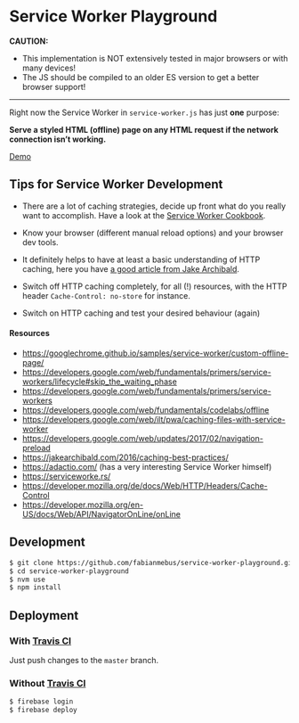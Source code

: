 # Service Worker Playground

**CAUTION:** 
* This implementation is NOT extensively tested in major browsers or with many devices!
* The JS should be compiled to an older ES version to get a better browser support!   

---

Right now the Service Worker in `service-worker.js` has just **one** purpose:
 
**Serve a styled HTML (offline) page on any HTML request if the network connection isn’t working.**  

[Demo](https://service-worker-playgroun-152cd.web.app/)

## Tips for Service Worker Development

* There are a lot of caching strategies, decide up front what do you really want to accomplish. Have a look at the [Service Worker Cookbook](https://serviceworke.rs/).
* Know your browser (different manual reload options) and your browser dev tools.
* It definitely helps to have at least a basic understanding of HTTP caching, here you have [a good article from Jake Archibald](https://jakearchibald.com/2016/caching-best-practices/).
* Switch off HTTP caching completely, for all (!) resources, with the HTTP header `Cache-Control: no-store` for instance. 


* Switch on HTTP caching and test your desired behaviour (again)

#### Resources

* https://googlechrome.github.io/samples/service-worker/custom-offline-page/
* https://developers.google.com/web/fundamentals/primers/service-workers/lifecycle#skip_the_waiting_phase
* https://developers.google.com/web/fundamentals/primers/service-workers
* https://developers.google.com/web/fundamentals/codelabs/offline
* https://developers.google.com/web/ilt/pwa/caching-files-with-service-worker
* https://developers.google.com/web/updates/2017/02/navigation-preload
* https://jakearchibald.com/2016/caching-best-practices/
* https://adactio.com/ (has a very interesting Service Worker himself)
* https://serviceworke.rs/
* https://developer.mozilla.org/de/docs/Web/HTTP/Headers/Cache-Control
* https://developer.mozilla.org/en-US/docs/Web/API/NavigatorOnLine/onLine

## Development

```bash
$ git clone https://github.com/fabianmebus/service-worker-playground.git
$ cd service-worker-playground
$ nvm use
$ npm install
``` 

## Deployment

### With [Travis CI](https://travis-ci.org/)

Just push changes to the `master` branch.

### Without [Travis CI](https://travis-ci.org/)

```bash
$ firebase login
$ firebase deploy
``` 
